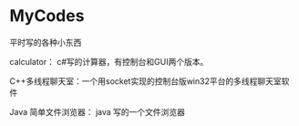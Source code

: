 # MyCodes

平时写的各种小东西

calculator： c#写的计算器，有控制台和GUI两个版本。

C++多线程聊天室：一个用socket实现的控制台版win32平台的多线程聊天室软件

Java 简单文件浏览器： java 写的一个文件浏览器

